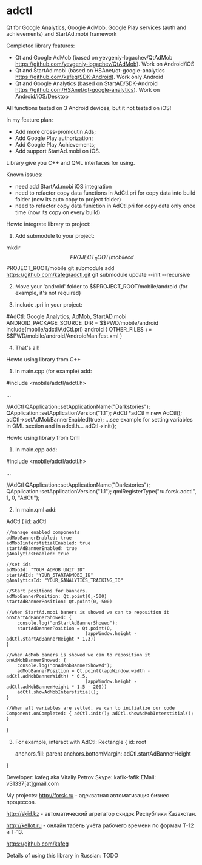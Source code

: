 # adctl
Qt for Google Analytics, Google AdMob, Google Play services (auth and achievements) and StartAd.mobi framework

Completed library features:
- Qt and Google AdMob (based on yevgeniy-logachev/QtAdMob https://github.com/yevgeniy-logachev/QtAdMob). Work on Android/iOS
- Qt and StartAd.mobi (based on HSAnet/qt-google-analytics https://github.com/kafeg/SDK-Android). Work only Android
- Qt and Google Analytics (based on StartAD/SDK-Android https://github.com/HSAnet/qt-google-analytics). Work on Android/iOS/Desktop

All functions tested on 3 Android devices, but it not tested on iOS!

In my feature plan:
- Add more cross-promoutin Ads;
- Add Google Play authorization;
- Add Google Play Achievements;
- Add support StartAd.mobi on iOS.

Library give you C++ and QML interfaces for using.

Known issues:
- need add StartAd.mobi iOS integration
- need to refactor copy data functions in AdCtl.pri for copy data into build folder (now its auto copy to project folder)
- need to refactor copy data funiction in AdCtl.pri for copy data only once time (now its copy on every build)

Howto integrate library to project:

1. Add submodule to your project:

mkdir $$PROJECT_ROOT/mobile
cd $$PROJECT_ROOT/mobile
git submodule add https://github.com/kafeg/adctl.git
git submodule update --init --recursive

2. Move your 'android' folder to $$PROJECT_ROOT/mobile/android (for example, it's not required)

3. include .pri in your project:

#AdCtl: Google Analytics, AdMob, StartAD.mobi
ANDROID_PACKAGE_SOURCE_DIR = $$PWD/mobile/android
include(mobile/adctl/AdCtl.pri)
android {
  OTHER_FILES += \
    $$PWD/mobile/android/AndroidManifest.xml
}

4. That's all!

Howto using library from C++

1. in main.cpp (for example) add:

#include <mobile/adctl/adctl.h>

...

//AdCtl
QApplication::setApplicationName("Darkstories");
QApplication::setApplicationVersion("1.1");
AdCtl *adCtl = new AdCtl();
adCtl->setAdMobBannerEnabled(true);
...see example for setting variables in QML section and in adctl.h...
adCtl->init();

Howto using library from Qml

1. In main.cpp add:

#include <mobile/adctl/adctl.h>

...

//AdCtl
QApplication::setApplicationName("Darkstories");
QApplication::setApplicationVersion("1.1");
qmlRegisterType<AdCtl>("ru.forsk.adctl", 1, 0, "AdCtl");

2. In main.qml add:

AdCtl {
    id: adCtl

    //manage enabled components
    adMobBannerEnabled: true
    adMobIinterstitialEnabled: true
    startAdBannerEnabled: true
    gAnalyticsEnabled: true

    //set ids
    adMobId: "YOUR_ADMOB_UNIT_ID"
    startAdId: "YOUR_STARTADMOBI_ID"
    gAnalyticsId: "YOUR_GANALYTICS_TRACKING_ID"

    //Start positions for banners.
    adMobBannerPosition: Qt.point(0,-500)
    startAdBannerPosition: Qt.point(0,-500)

    //when StartAd.mobi baners is showed we can to reposition it
    onStartAdBannerShowed: {
        console.log("onStartAdBannerShowed");
        startAdBannerPosition = Qt.point(0,
                                 (appWindow.height - adCtl.startAdBannerHeight * 1.3))
    }

    //when AdMob baners is showed we can to reposition it
    onAdMobBannerShowed: {
        console.log("onAdMobBannerShowed");
        adMobBannerPosition = Qt.point((appWindow.width - adCtl.adMobBannerWidth) * 0.5,
                                 (appWindow.height - adCtl.adMobBannerHeight * 1.5 - 200))
        adCtl.showAdMobInterstitial();
    }

    //When all variables are setted, we can to initialize our code
    Component.onCompleted: { adCtl.init(); adCtl.showAdMobInterstitial(); }
}

3. For example, interact with AdCtl:
Rectangle {
    id: root

    anchors.fill: parent
    anchors.bottomMargin: adCtl.startAdBannerHeight

}


Developer:
kafeg aka Vitaliy Petrov
Skype: kafik-fafik
EMail: v31337[at]gmail.com

My projects:
http://forsk.ru - адекватная автоматизация бизнес процессов.

http://skid.kz - автоматический агрегатор скидок Республики Казахстан.

http://kellot.ru - онлайн табель учёта рабочего времени по формам Т-12 и Т-13.

https://github.com/kafeg

Details of using this library in Russian: TODO
